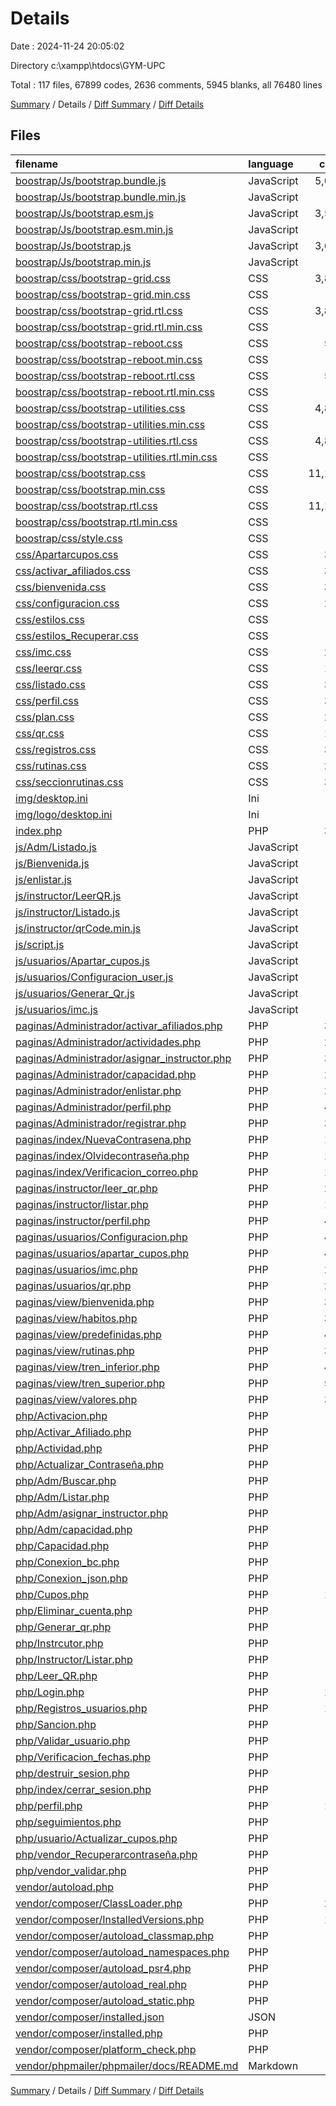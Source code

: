 # Details

Date : 2024-11-24 20:05:02

Directory c:\\xampp\\htdocs\\GYM-UPC

Total : 117 files,  67899 codes, 2636 comments, 5945 blanks, all 76480 lines

[Summary](results.md) / Details / [Diff Summary](diff.md) / [Diff Details](diff-details.md)

## Files
| filename | language | code | comment | blank | total |
| :--- | :--- | ---: | ---: | ---: | ---: |
| [boostrap/Js/bootstrap.bundle.js](/boostrap/Js/bootstrap.bundle.js) | JavaScript | 5,064 | 655 | 596 | 6,315 |
| [boostrap/Js/bootstrap.bundle.min.js](/boostrap/Js/bootstrap.bundle.min.js) | JavaScript | 1 | 6 | 0 | 7 |
| [boostrap/Js/bootstrap.esm.js](/boostrap/Js/bootstrap.esm.js) | JavaScript | 3,568 | 578 | 302 | 4,448 |
| [boostrap/Js/bootstrap.esm.min.js](/boostrap/Js/bootstrap.esm.min.js) | JavaScript | 1 | 6 | 0 | 7 |
| [boostrap/Js/bootstrap.js](/boostrap/Js/bootstrap.js) | JavaScript | 3,604 | 584 | 307 | 4,495 |
| [boostrap/Js/bootstrap.min.js](/boostrap/Js/bootstrap.min.js) | JavaScript | 1 | 6 | 0 | 7 |
| [boostrap/css/bootstrap-grid.css](/boostrap/css/bootstrap-grid.css) | CSS | 3,893 | 6 | 192 | 4,091 |
| [boostrap/css/bootstrap-grid.min.css](/boostrap/css/bootstrap-grid.min.css) | CSS | 1 | 5 | 0 | 6 |
| [boostrap/css/bootstrap-grid.rtl.css](/boostrap/css/bootstrap-grid.rtl.css) | CSS | 3,886 | 6 | 192 | 4,084 |
| [boostrap/css/bootstrap-grid.rtl.min.css](/boostrap/css/bootstrap-grid.rtl.min.css) | CSS | 1 | 5 | 0 | 6 |
| [boostrap/css/bootstrap-reboot.css](/boostrap/css/bootstrap-reboot.css) | CSS | 518 | 14 | 65 | 597 |
| [boostrap/css/bootstrap-reboot.min.css](/boostrap/css/bootstrap-reboot.min.css) | CSS | 1 | 5 | 0 | 6 |
| [boostrap/css/bootstrap-reboot.rtl.css](/boostrap/css/bootstrap-reboot.rtl.css) | CSS | 524 | 6 | 64 | 594 |
| [boostrap/css/bootstrap-reboot.rtl.min.css](/boostrap/css/bootstrap-reboot.rtl.min.css) | CSS | 1 | 5 | 0 | 6 |
| [boostrap/css/bootstrap-utilities.css](/boostrap/css/bootstrap-utilities.css) | CSS | 4,891 | 8 | 503 | 5,402 |
| [boostrap/css/bootstrap-utilities.min.css](/boostrap/css/bootstrap-utilities.min.css) | CSS | 1 | 5 | 0 | 6 |
| [boostrap/css/bootstrap-utilities.rtl.css](/boostrap/css/bootstrap-utilities.rtl.css) | CSS | 4,887 | 6 | 500 | 5,393 |
| [boostrap/css/bootstrap-utilities.rtl.min.css](/boostrap/css/bootstrap-utilities.rtl.min.css) | CSS | 1 | 5 | 0 | 6 |
| [boostrap/css/bootstrap.css](/boostrap/css/bootstrap.css) | CSS | 11,136 | 24 | 897 | 12,057 |
| [boostrap/css/bootstrap.min.css](/boostrap/css/bootstrap.min.css) | CSS | 2 | 4 | 0 | 6 |
| [boostrap/css/bootstrap.rtl.css](/boostrap/css/bootstrap.rtl.css) | CSS | 11,138 | 6 | 886 | 12,030 |
| [boostrap/css/bootstrap.rtl.min.css](/boostrap/css/bootstrap.rtl.min.css) | CSS | 2 | 4 | 0 | 6 |
| [boostrap/css/style.css](/boostrap/css/style.css) | CSS | 82 | 2 | 16 | 100 |
| [css/Apartarcupos.css](/css/Apartarcupos.css) | CSS | 305 | 2 | 72 | 379 |
| [css/activar_afiliados.css](/css/activar_afiliados.css) | CSS | 342 | 3 | 47 | 392 |
| [css/bienvenida.css](/css/bienvenida.css) | CSS | 332 | 3 | 59 | 394 |
| [css/configuracion.css](/css/configuracion.css) | CSS | 214 | 2 | 46 | 262 |
| [css/estilos.css](/css/estilos.css) | CSS | 52 | 1 | 14 | 67 |
| [css/estilos_Recuperar.css](/css/estilos_Recuperar.css) | CSS | 79 | 1 | 22 | 102 |
| [css/imc.css](/css/imc.css) | CSS | 258 | 8 | 48 | 314 |
| [css/leerqr.css](/css/leerqr.css) | CSS | 143 | 4 | 33 | 180 |
| [css/listado.css](/css/listado.css) | CSS | 328 | 3 | 52 | 383 |
| [css/perfil.css](/css/perfil.css) | CSS | 382 | 3 | 74 | 459 |
| [css/plan.css](/css/plan.css) | CSS | 235 | 4 | 62 | 301 |
| [css/qr.css](/css/qr.css) | CSS | 107 | 3 | 24 | 134 |
| [css/registros.css](/css/registros.css) | CSS | 359 | 3 | 69 | 431 |
| [css/rutinas.css](/css/rutinas.css) | CSS | 223 | 4 | 31 | 258 |
| [css/seccionrutinas.css](/css/seccionrutinas.css) | CSS | 359 | 3 | 62 | 424 |
| [img/desktop.ini](/img/desktop.ini) | Ini | 7 | 0 | 0 | 7 |
| [img/logo/desktop.ini](/img/logo/desktop.ini) | Ini | 7 | 0 | 0 | 7 |
| [index.php](/index.php) | PHP | 398 | 3 | 13 | 414 |
| [js/Adm/Listado.js](/js/Adm/Listado.js) | JavaScript | 59 | 6 | 7 | 72 |
| [js/Bienvenida.js](/js/Bienvenida.js) | JavaScript | 19 | 0 | 3 | 22 |
| [js/enlistar.js](/js/enlistar.js) | JavaScript | 11 | 1 | 1 | 13 |
| [js/instructor/LeerQR.js](/js/instructor/LeerQR.js) | JavaScript | 58 | 13 | 19 | 90 |
| [js/instructor/Listado.js](/js/instructor/Listado.js) | JavaScript | 62 | 7 | 8 | 77 |
| [js/instructor/qrCode.min.js](/js/instructor/qrCode.min.js) | JavaScript | 88 | 19 | 0 | 107 |
| [js/script.js](/js/script.js) | JavaScript | 43 | 0 | 5 | 48 |
| [js/usuarios/Apartar_cupos.js](/js/usuarios/Apartar_cupos.js) | JavaScript | 75 | 2 | 10 | 87 |
| [js/usuarios/Configuracion_user.js](/js/usuarios/Configuracion_user.js) | JavaScript | 23 | 0 | 1 | 24 |
| [js/usuarios/Generar_Qr.js](/js/usuarios/Generar_Qr.js) | JavaScript | 19 | 10 | 9 | 38 |
| [js/usuarios/imc.js](/js/usuarios/imc.js) | JavaScript | 44 | 0 | 2 | 46 |
| [paginas/Administrador/activar_afiliados.php](/paginas/Administrador/activar_afiliados.php) | PHP | 300 | 3 | 18 | 321 |
| [paginas/Administrador/actividades.php](/paginas/Administrador/actividades.php) | PHP | 291 | 2 | 15 | 308 |
| [paginas/Administrador/asignar_instructor.php](/paginas/Administrador/asignar_instructor.php) | PHP | 322 | 4 | 16 | 342 |
| [paginas/Administrador/capacidad.php](/paginas/Administrador/capacidad.php) | PHP | 296 | 4 | 16 | 316 |
| [paginas/Administrador/enlistar.php](/paginas/Administrador/enlistar.php) | PHP | 212 | 1 | 12 | 225 |
| [paginas/Administrador/perfil.php](/paginas/Administrador/perfil.php) | PHP | 435 | 0 | 21 | 456 |
| [paginas/Administrador/registrar.php](/paginas/Administrador/registrar.php) | PHP | 311 | 1 | 11 | 323 |
| [paginas/index/NuevaContrasena.php](/paginas/index/NuevaContrasena.php) | PHP | 151 | 2 | 15 | 168 |
| [paginas/index/Olvidecontraseña.php](/paginas/index/Olvidecontrase%C3%B1a.php) | PHP | 149 | 1 | 16 | 166 |
| [paginas/index/Verificacion_correo.php](/paginas/index/Verificacion_correo.php) | PHP | 144 | 3 | 15 | 162 |
| [paginas/instructor/leer_qr.php](/paginas/instructor/leer_qr.php) | PHP | 275 | 2 | 12 | 289 |
| [paginas/instructor/listar.php](/paginas/instructor/listar.php) | PHP | 190 | 1 | 9 | 200 |
| [paginas/instructor/perfil.php](/paginas/instructor/perfil.php) | PHP | 416 | 0 | 18 | 434 |
| [paginas/usuarios/Configuracion.php](/paginas/usuarios/Configuracion.php) | PHP | 443 | 1 | 23 | 467 |
| [paginas/usuarios/apartar_cupos.php](/paginas/usuarios/apartar_cupos.php) | PHP | 410 | 2 | 11 | 423 |
| [paginas/usuarios/imc.php](/paginas/usuarios/imc.php) | PHP | 242 | 0 | 5 | 247 |
| [paginas/usuarios/qr.php](/paginas/usuarios/qr.php) | PHP | 254 | 2 | 12 | 268 |
| [paginas/view/bienvenida.php](/paginas/view/bienvenida.php) | PHP | 347 | 0 | 9 | 356 |
| [paginas/view/habitos.php](/paginas/view/habitos.php) | PHP | 318 | 0 | 13 | 331 |
| [paginas/view/predefinidas.php](/paginas/view/predefinidas.php) | PHP | 488 | 0 | 8 | 496 |
| [paginas/view/rutinas.php](/paginas/view/rutinas.php) | PHP | 350 | 0 | 7 | 357 |
| [paginas/view/tren_inferior.php](/paginas/view/tren_inferior.php) | PHP | 475 | 0 | 12 | 487 |
| [paginas/view/tren_superior.php](/paginas/view/tren_superior.php) | PHP | 572 | 0 | 14 | 586 |
| [paginas/view/valores.php](/paginas/view/valores.php) | PHP | 360 | 0 | 11 | 371 |
| [php/Activacion.php](/php/Activacion.php) | PHP | 36 | 4 | 4 | 44 |
| [php/Activar_Afiliado.php](/php/Activar_Afiliado.php) | PHP | 63 | 9 | 5 | 77 |
| [php/Actividad.php](/php/Actividad.php) | PHP | 93 | 5 | 4 | 102 |
| [php/Actualizar_Contraseña.php](/php/Actualizar_Contrase%C3%B1a.php) | PHP | 94 | 8 | 7 | 109 |
| [php/Adm/Buscar.php](/php/Adm/Buscar.php) | PHP | 26 | 7 | 6 | 39 |
| [php/Adm/Listar.php](/php/Adm/Listar.php) | PHP | 22 | 4 | 10 | 36 |
| [php/Adm/asignar_instructor.php](/php/Adm/asignar_instructor.php) | PHP | 32 | 8 | 9 | 49 |
| [php/Adm/capacidad.php](/php/Adm/capacidad.php) | PHP | 35 | 6 | 6 | 47 |
| [php/Capacidad.php](/php/Capacidad.php) | PHP | 53 | 4 | 2 | 59 |
| [php/Conexion_bc.php](/php/Conexion_bc.php) | PHP | 20 | 6 | 2 | 28 |
| [php/Conexion_json.php](/php/Conexion_json.php) | PHP | 15 | 1 | 5 | 21 |
| [php/Cupos.php](/php/Cupos.php) | PHP | 168 | 17 | 16 | 201 |
| [php/Eliminar_cuenta.php](/php/Eliminar_cuenta.php) | PHP | 36 | 1 | 1 | 38 |
| [php/Generar_qr.php](/php/Generar_qr.php) | PHP | 22 | 2 | 2 | 26 |
| [php/Instrcutor.php](/php/Instrcutor.php) | PHP | 51 | 2 | 4 | 57 |
| [php/Instructor/Listar.php](/php/Instructor/Listar.php) | PHP | 26 | 5 | 6 | 37 |
| [php/Leer_QR.php](/php/Leer_QR.php) | PHP | 89 | 6 | 5 | 100 |
| [php/Login.php](/php/Login.php) | PHP | 113 | 8 | 13 | 134 |
| [php/Registros_usuarios.php](/php/Registros_usuarios.php) | PHP | 148 | 23 | 5 | 176 |
| [php/Sancion.php](/php/Sancion.php) | PHP | 41 | 3 | 5 | 49 |
| [php/Validar_usuario.php](/php/Validar_usuario.php) | PHP | 50 | 0 | 3 | 53 |
| [php/Verificacion_fechas.php](/php/Verificacion_fechas.php) | PHP | 29 | 0 | 2 | 31 |
| [php/destruir_sesion.php](/php/destruir_sesion.php) | PHP | 21 | 6 | 4 | 31 |
| [php/index/cerrar_sesion.php](/php/index/cerrar_sesion.php) | PHP | 18 | 0 | 2 | 20 |
| [php/perfil.php](/php/perfil.php) | PHP | 102 | 4 | 13 | 119 |
| [php/seguimientos.php](/php/seguimientos.php) | PHP | 59 | 8 | 4 | 71 |
| [php/usuario/Actualizar_cupos.php](/php/usuario/Actualizar_cupos.php) | PHP | 73 | 9 | 5 | 87 |
| [php/vendor_Recuperarcontraseña.php](/php/vendor_Recuperarcontrase%C3%B1a.php) | PHP | 41 | 9 | 5 | 55 |
| [php/vendor_validar.php](/php/vendor_validar.php) | PHP | 35 | 5 | 4 | 44 |
| [vendor/autoload.php](/vendor/autoload.php) | PHP | 20 | 1 | 5 | 26 |
| [vendor/composer/ClassLoader.php](/vendor/composer/ClassLoader.php) | PHP | 286 | 235 | 59 | 580 |
| [vendor/composer/InstalledVersions.php](/vendor/composer/InstalledVersions.php) | PHP | 178 | 133 | 49 | 360 |
| [vendor/composer/autoload_classmap.php](/vendor/composer/autoload_classmap.php) | PHP | 6 | 1 | 4 | 11 |
| [vendor/composer/autoload_namespaces.php](/vendor/composer/autoload_namespaces.php) | PHP | 5 | 1 | 4 | 10 |
| [vendor/composer/autoload_psr4.php](/vendor/composer/autoload_psr4.php) | PHP | 6 | 1 | 4 | 11 |
| [vendor/composer/autoload_real.php](/vendor/composer/autoload_real.php) | PHP | 25 | 4 | 10 | 39 |
| [vendor/composer/autoload_static.php](/vendor/composer/autoload_static.php) | PHP | 28 | 1 | 8 | 37 |
| [vendor/composer/installed.json](/vendor/composer/installed.json) | JSON | 90 | 0 | 1 | 91 |
| [vendor/composer/installed.php](/vendor/composer/installed.php) | PHP | 32 | 0 | 1 | 33 |
| [vendor/composer/platform_check.php](/vendor/composer/platform_check.php) | PHP | 21 | 1 | 5 | 27 |
| [vendor/phpmailer/phpmailer/docs/README.md](/vendor/phpmailer/phpmailer/docs/README.md) | Markdown | 5 | 0 | 4 | 9 |

[Summary](results.md) / Details / [Diff Summary](diff.md) / [Diff Details](diff-details.md)